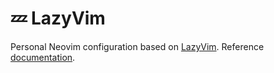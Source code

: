 # 💤 LazyVim

Personal Neovim configuration based on [LazyVim](https://github.com/LazyVim/LazyVim).
Reference [documentation](https://lazyvim.github.io/installation).

